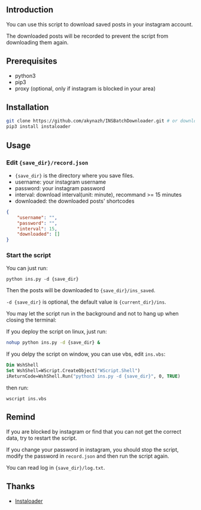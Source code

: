 ## Introduction

You can use this script to download saved posts in your instagram account.

The downloaded posts will be recorded to prevent the script from downloading them again.

## Prerequisites

- python3
- pip3
- proxy (optional, only if instagram is blocked in your area)

## Installation

```bash
git clone https://github.com/akynazh/INSBatchDownloader.git # or download this repo
pip3 install instaloader
```

## Usage

### Edit `{save_dir}/record.json`

- `{save_dir}` is the directory where you save files.
- username: your instagram username
- password: your instagram password
- interval: download interval(unit: minute), recommand >= 15 minutes
- downloaded: the downloaded posts' shortcodes

```json
{
    "username": "", 
    "password": "", 
    "interval": 15, 
    "downloaded": []
}
```

### Start the script

You can just run:

```
python ins.py -d {save_dir}
```

Then the posts will be downloaded to `{save_dir}/ins_saved`.

`-d {save_dir}` is optional, the default value is `{current_dir}/ins`.

You may let the script run in the background and not to hang up when closing the terminal:

If you deploy the script on linux, just run:

```bash
nohup python ins.py -d {save_dir} &
```

If you delpy the script on window, you can use vbs, edit `ins.vbs`:

```vb
Dim WshShell
Set WshShell=WScript.CreateObject("WScript.Shell")
iReturnCode=WshShell.Run("python3 ins.py -d {save_dir}", 0, TRUE)
```

then run:

```
wscript ins.vbs
```

## Remind

If you are blocked by instagram or find that you can not get the correct data, try to restart the script.

If you change your password in instagram, you should stop the script, modify the password in `record.json` and then run the script again.

You can read log in `{save_dir}/log.txt`.

## Thanks

- [Instaloader](https://github.com/instaloader/instaloader)
